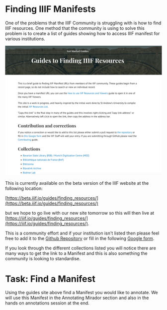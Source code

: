 # Finding IIIF Manifests

One of the problems that the IIIF Community is struggling with is how to find IIIF resources. One method that the community is using to solve this problem is to create a list of guides showing how to access IIIF manifest for various institutions. 

![Screenshot of the Guides Website](guides.png)

This is currently available on the beta version of the IIIF website at the following location:

 [https://beta.iiif.io/guides/finding_resources/](https://beta.iiif.io/guides/finding_resources/)

but we hope to go live with our new site tomorrow so this will then live at [https://iiif.io/guides/finding_resources/](https://iiif.io/guides/finding_resources/). 

This is a community effort and if your institution isn't listed then please feel free to add it to the [Github Repository](https://github.com/IIIF/guides) or fill in the following [Google form](https://forms.gle/S6LLjBy2o4iEBR8C9).

If you look through the different collections listed you will notice there are many ways to get the link to a Manifest and this is also something the community is looking to standardise. 

# Task: Find a Manifest

Using the guides site above find a Manifest you would like to annotate. We will use this Manifest in the Annotating Mirador section and also in the hands on annotations session at the end. 

